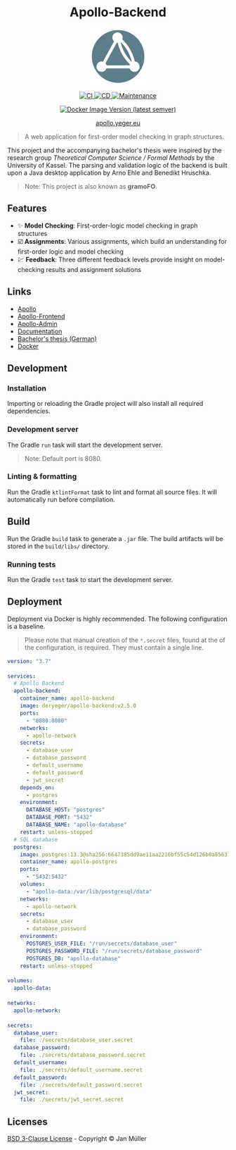 <h1 align="center">Apollo-Backend</h1>

<p align="center">
  <img src="https://raw.githubusercontent.com/DerYeger/apollo-frontend/master/src/assets/icons/android-chrome-512x512.png" alt="Logo" width="128" height="128">
</p>

<p align="center">
  <a href="https://github.com/DerYeger/apollo-backend/actions/workflows/ci.yml">
    <img alt="CI" src="https://github.com/DerYeger/apollo-backend/actions/workflows/ci.yml/badge.svg?event=push">
  </a>
  <a href="https://github.com/DerYeger/apollo-backend/actions/workflows/cd.yml">
    <img alt="CD" src="https://github.com/DerYeger/apollo-backend/actions/workflows/cd.yml/badge.svg">
  </a>
  <a href="https://github.com/DerYeger/apollo-backend/actions/workflows/maintenance.yml">
    <img alt="Maintenance" src="https://github.com/DerYeger/apollo-backend/actions/workflows/maintenance.yml/badge.svg">
  </a>
</p>
<p align="center">
  <a href="https://hub.docker.com/repository/docker/deryeger/apollo-backend">
    <img alt="Docker Image Version (latest semver)" src="https://img.shields.io/docker/v/deryeger/apollo-backend?logo=docker&sort=semver">
  </a>
</p>

<p align="center">
   <a href="https://apollo.yeger.eu/">
    apollo.yeger.eu
  </a>
</p>

> A web application for first-order model checking in graph structures.

This project and the accompanying bachelor's thesis were inspired by the research group *Theoretical Computer Science / Formal Methods* by the University of Kassel.
The parsing and validation logic of the backend is built upon a Java desktop application by Arno Ehle and Benedikt Hruschka.

> Note: This project is also known as **gramoFO**.

## Features

- ✨ **Model Checking**: First-order-logic model checking in graph structures
- ☑️ **Assignments**: Various assignments, which build an understanding for first-order logic and model checking
- 💹 **Feedback**: Three different feedback levels provide insight on model-checking results and assignment solutions

## Links

- [Apollo](https://github.com/DerYeger/apollo)
- [Apollo-Frontend](https://github.com/DerYeger/apollo-frontend)
- [Apollo-Admin](https://github.com/DerYeger/apollo-admin)
- [Documentation](https://apollo-backend.yeger.eu/)
- [Bachelor's thesis (German)](https://jan-mueller.at/documents/bachelor-thesis)
- [Docker](https://hub.docker.com/repository/docker/deryeger/apollo-backend)

## Development

### Installation

Importing or reloading the Gradle project will also install all required dependencies.

### Development server

The Gradle `run` task will start the development server.

>Note: Default port is 8080.

### Linting & formatting

Run the Gradle `ktlintFormat` task to lint and format all source files. It will automatically run before compilation.

## Build

Run the Gradle `build` task to generate a `.jar` file. The build artifacts will be stored in the `build/libs/` directory.

### Running tests

Run the Gradle `test` task to start the development server.

## Deployment

Deployment via Docker is highly recommended.
The following configuration is a baseline.

> Please note that manual creation of the `*.secret` files, found at the of the configuration, is required.
> They must contain a single line.

```yaml
version: "3.7"

services:
  # Apollo Backend
  apollo-backend:
    container_name: apollo-backend
    image: deryeger/apollo-backend:v2.5.0
    ports:
      - "8080:8080"
    networks:
      - apollo-network
    secrets:
      - database_user
      - database_password
      - default_username
      - default_password
      - jwt_secret
    depends_on:
      - postgres
    environment:
      DATABASE_HOST: "postgres"
      DATABASE_PORT: "5432"
      DATABASE_NAME: "apollo-database"
    restart: unless-stopped
  # SQL database
  postgres:
    image: postgres:13.3@sha256:6647385dd9ae11aa2216bf55c54d126b0a85637b3cf4039ef24e3234113588e3
    container_name: apollo-postgres
    ports:
      - "5432:5432"
    volumes:
      - "apollo-data:/var/lib/postgresql/data"
    networks:
      - apollo-network
    secrets:
      - database_user
      - database_password
    environment:
      POSTGRES_USER_FILE: "/run/secrets/database_user"
      POSTGRES_PASSWORD_FILE: "/run/secrets/database_password"
      POSTGRES_DB: "apollo-database"
    restart: unless-stopped

volumes:
  apollo-data:

networks:
  apollo-network:

secrets:
  database_user:
    file: ./secrets/database_user.secret
  database_password:
    file: ./secrets/database_password.secret
  default_username:
    file: ./secrets/default_username.secret
  default_password:
    file: ./secrets/default_password.secret
  jwt_secret:
    file: ./secrets/jwt_secret.secret
```

## Licenses

[BSD 3-Clause License](./LICENSE) - Copyright &copy; Jan Müller
